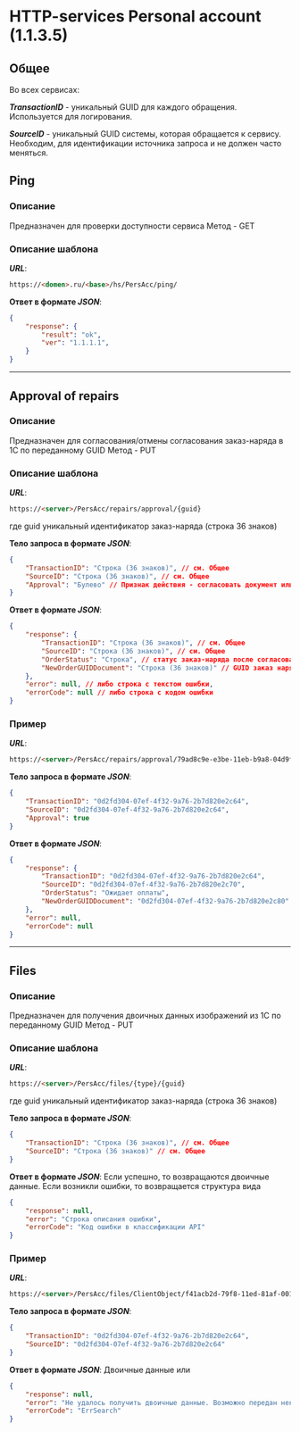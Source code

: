 # HTTP-services Personal аccount (1.1.3.5)

## Общее

Во всех сервисах:

**_TransactionID_** - уникальный GUID для каждого обращения. Используется для логирования.

**_SourceID_** - уникальный GUID системы, которая обращается к сервису. Необходим, для идентификации источника запроса и не должен часто меняться.


## Ping
### Описание
Предназначен для проверки доступности сервиса
Метод - GET

### Описание шаблона
**_URL_**: 
```html
https://<domen>.ru/<base>/hs/PersAcc/ping/
```

**Ответ в формате _JSON_**: 
```json
{
    "response": {
        "result": "ok",
        "ver": "1.1.1.1",
    }
}
```

---

## Approval of repairs
### Описание
Предназначен для согласования/отмены согласования заказ-наряда в 1С по переданному GUID
Метод - PUT

### Описание шаблона
**_URL_**: 
```html
https://<server>/PersAcc/repairs/approval/{guid}
```
где guid уникальный идентификатор заказ-наряда (строка 36 знаков)

**Тело запроса в формате _JSON_**:
```json
{
    "TransactionID": "Строка (36 знаков)", // см. Общее
    "SourceID": "Строка (36 знаков)", // см. Общее
    "Approval": "Булево" // Признак действия - согласовать документ или отменить согласование
}
```

**Ответ в формате _JSON_**: 
```json
{
    "response": {
        "TransactionID": "Строка (36 знаков)", // см. Общее
        "SourceID": "Строка (36 знаков)", // см. Общее
        "OrderStatus": "Строка", // статус заказ-наряда после согласования или отмены согласования
        "NewOrderGUIDDocument": "Строка (36 знаков)" // GUID заказ наряда на диагностику (создается при отмене согласования)
    },
    "error": null, // либо строка с текстом ошибки,
    "errorCode": null // либо строка с кодом ошибки
}
```

### Пример

**_URL_**: 
```html
https://<server>/PersAcc/repairs/approval/79ad8c9e-e3be-11eb-b9a8-04d9f5ae0304  
```

**Тело запроса в формате _JSON_**:
```json
{
    "TransactionID": "0d2fd304-07ef-4f32-9a76-2b7d820e2c64",
    "SourceID": "0d2fd304-07ef-4f32-9a76-2b7d820e2c64",
    "Approval": true
}
```

**Ответ в формате _JSON_**: 
```json
{
    "response": {
        "TransactionID": "0d2fd304-07ef-4f32-9a76-2b7d820e2c64",
        "SourceID": "0d2fd304-07ef-4f32-9a76-2b7d820e2c70",
        "OrderStatus": "Ожидает оплаты",
        "NewOrderGUIDDocument": "0d2fd304-07ef-4f32-9a76-2b7d820e2c80"
    },
    "error": null,
    "errorCode": null
}
```

---

## Files
### Описание
Предназначен для получения двоичных данных изображений из 1С по переданному GUID
Метод - PUT

### Описание шаблона
**_URL_**: 
```html
https://<server>/PersAcc/files/{type}/{guid}
```
где guid уникальный идентификатор заказ-наряда (строка 36 знаков)

**Тело запроса в формате _JSON_**:
```json
{
    "TransactionID": "Строка (36 знаков)", // см. Общее
    "SourceID": "Строка (36 знаков)" // см. Общее
}
```

**Ответ в формате _JSON_**:
Если успешно, то возвращаются двоичные данные.
Если возникли ошибки, то возвращается структура вида
```json
{
    "response": null,
    "error": "Строка описания ошибки",
    "errorCode": "Код ошибки в классификации API"
}
```

### Пример

**_URL_**: 
```html
https://<server>/PersAcc/files/ClientObject/f41acb2d-79f8-11ed-81af-00155df43007 
```

**Тело запроса в формате _JSON_**:
```json
{
    "TransactionID": "0d2fd304-07ef-4f32-9a76-2b7d820e2c64",
    "SourceID": "0d2fd304-07ef-4f32-9a76-2b7d820e2c64"
}
```

**Ответ в формате _JSON_**: 
Двоичные данные или
```json
{
    "response": null,
    "error": "Не удалось получить двоичные данные. Возможно передан некорректный идентификатор (guid)",
    "errorCode": "ErrSearch"
}
```
